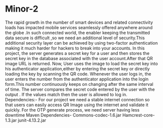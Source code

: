 # Minor-2
The rapid growth in the number of smart devices and related connectivity loads has impacted mobile services seamlessly offered anywhere around the globe .In such connected world, the enabler keeping the transmitted data secure is difficult ,so we need an additional level of security.This additional security layer can be achieved by using two-factor authentication making it much harder for hackers to break into your accounts.
In this project, the server generates a secret key for a user and then stores the secret key in the database associated with the user account.After that QR image URL is returned. Now, User uses the image to load the secret key into his authenticator application,either by entering the secret key or directly loading the key by scanning the QR code. Whenever the user logs in, the user enters the number from the authenticator application into the login form.This number continuously keeps on changing after the same interval of time. The server compares the secret code entered by the user with the output . If the values match then the user is allowed to log in. 
Dependencies:- 
For our project we need a stable internet connection so that users can easily access QR Image using the internet and validate it quickly.
For the OTP generate process, we need server having less downtime 
Maven Dependencies-
Commons-codec-1.6.jar
Hamcrest-core-1.3.jar
junit-4.13.2.jar

